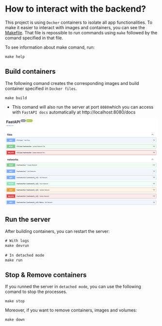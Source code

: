 # How to interact with the backend?
This project is using `Docker` containers to isolate all app functionalities. To make it easier to interact with images and containers, you can see the [Makefile](../../../Makefile). That file is repossible to run commands using `make` followed by the comand specified in that file.

To see information about make comand, run:
```
make help
```

## Build containers
The following comand creates the corresponding images and build container specified in `Docker files`.
```
make build
```

* This comand will also run the server at port `8080`which you can access with `FastAPI docs` automatically at http://localhost:8080/docs

![App](FastAPI-Docs.png) 

## Run the server
After building containers, you can restart the server:
```
# With logs
make devrun

# In detached mode
make run
```

## Stop & Remove containers
If you runned the server in `detached mode`, you can use the following comand to stop the processes.
```
make stop
```
Moreover, if you want to remove containers, images and volumes:
```
make down
```

